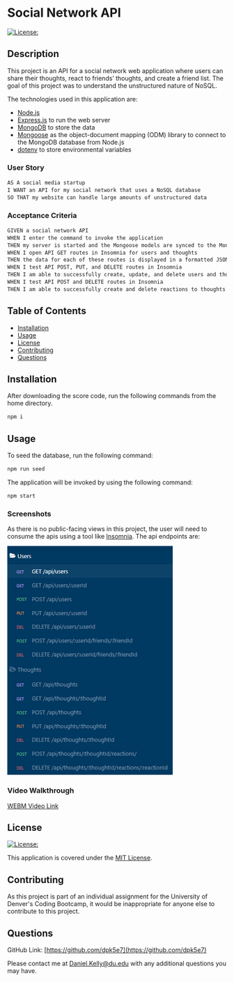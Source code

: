 # Social Network API

[![License:](https://img.shields.io/badge/License-MIT-yellow.svg)](https://opensource.org/licenses/MIT)

## Description

This project is an API for a social network web application where users can share their thoughts, react to friends’ thoughts, and create a friend list. The goal of this project was to understand the unstructured nature of NoSQL.

The technologies used in this application are:

- [Node.js](https://nodejs.org/en/)
- [Express.js](https://expressjs.com/) to run the web server
- [MongoDB](https://www.mongodb.com) to store the data
- [Mongoose](https://mongoosejs.com) as the object-document mapping (ODM) library to connect to the MongoDB database from Node.js
- [dotenv](https://www.npmjs.com/package/dotenv) to store environmental variables

### User Story

```md
AS A social media startup
I WANT an API for my social network that uses a NoSQL database
SO THAT my website can handle large amounts of unstructured data
```

### Acceptance Criteria

```md
GIVEN a social network API
WHEN I enter the command to invoke the application
THEN my server is started and the Mongoose models are synced to the MongoDB database
WHEN I open API GET routes in Insomnia for users and thoughts
THEN the data for each of these routes is displayed in a formatted JSON
WHEN I test API POST, PUT, and DELETE routes in Insomnia
THEN I am able to successfully create, update, and delete users and thoughts in my database
WHEN I test API POST and DELETE routes in Insomnia
THEN I am able to successfully create and delete reactions to thoughts and add and remove friends to a user’s friend list
```

## Table of Contents

- [Installation](#installation)
- [Usage](#usage)
- [License](#license)
- [Contributing](#contributing)
- [Questions](#questions)

## Installation

After downloading the score code, run the following commands from the home directory.

```bash
npm i
```

## Usage

To seed the database, run the following command:

```bash
npm run seed
```

The application will be invoked by using the following command:

```bash
npm start
```

### Screenshots

As there is no public-facing views in this project, the user will need to consume the apis using a tool like [Insomnia](https://insomnia.rest/). The api endpoints are:

![Screenshot1](./assets/screenshot1.png)

### Video Walkthrough

[WEBM Video Link](https://drive.google.com/file/d/1fnLfsiL5PrnRFnZ65Q_BJ0EK6vPMZh5m/view)

## License

[![License:](https://img.shields.io/badge/License-MIT-yellow.svg)](https://opensource.org/licenses/MIT)

This application is covered under the [MIT License](https://opensource.org/licenses/MIT).

## Contributing

As this project is part of an individual assignment for the University of Denver's Coding Bootcamp, it would be inappropriate for anyone else to contribute to this project.

## Questions

GitHub Link: [https://github.com/dpk5e7](https://github.com/dpk5e7)

Please contact me at Daniel.Kelly@du.edu with any additional questions you may have.
